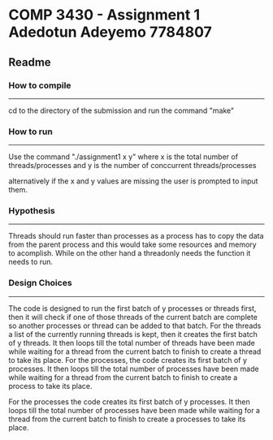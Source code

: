 # COMP 3430 - Assignment 1 Adedotun Adeyemo 7784807

## Readme

### How to compile

---

cd to the directory of the submission and run the command "make"

### How to run

---

Use the command "./assignment1 x y"
where x is the total number of threads/processes and y is the number of conccurrent threads/processes

alternatively if the x and y values are missing the user is prompted to input them.

### Hypothesis

---

Threads should run faster than processes as a process has to copy the data from the parent process and this would take some resources and memory to acomplish. While on the other hand a threadonly needs the function it needs to run.

### Design Choices

---

The code is designed to run the first batch of y processes or threads first, then it will check if one of those threads of the current batch are complete so another processes or thread can be added to that batch.
For the threads a list of the currently running threads is kept, then it creates the first batch of y threads. It then loops till the total number of threads have been made while waiting for a thread from the current batch to finish to create a thread to take its place.
For the processes, the code creates its first batch of y processes. It then loops till the total number of processes have been made while waiting for a thread from the current batch to finish to create a process to take its place.

For the processes the code creates its first batch of y processes. It then loops till the total number of processes have been made while waiting for a thread from the current batch to finish to create a processes to take its place.
